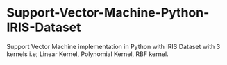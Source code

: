 # Support-Vector-Machine-Python-IRIS-Dataset
Support Vector Machine implementation in Python with IRIS Dataset with 3 kernels i.e; Linear Kernel, Polynomial Kernel, RBF kernel.
